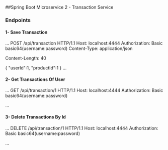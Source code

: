 ##Spring Boot Microservice 2 - Transaction Service

### Endpoints

#### 1- Save Transaction
...
POST /api/transaction HTTP/1.1
Host: localhost:4444
Authorization: Basic basic64(username:password)
Content-Type: application/json

Content-Length: 40

{
"userId":1,
"productId":1
}
...

#### 2- Get Transactions Of User
...
GET /api/transaction/1 HTTP/1.1
Host: localhost:4444
Authorization: Basic basic64(username:password)

...

#### 3- Delete Transactions By Id
...
DELETE /api/transaction/1 HTTP/1.1
Host: localhost:4444
Authorization: Basic basic64(username:password)

...